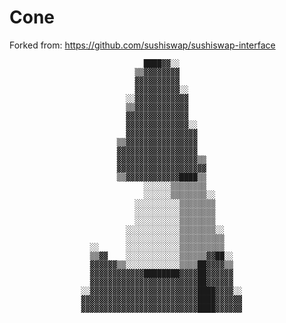 # Cone 

Forked from: https://github.com/sushiswap/sushiswap-interface
                                                                            
                                                                            
                                  ████▓▓░░                                  
                                ▒▒▓▓▓▓▓▓▓▓                                  
                                ▓▓▓▓▓▓▓▓▓▓                                  
                                ▓▓▓▓▓▓▓▓▓▓░░                                
                              ░░▓▓▓▓▓▓▓▓▓▓▓▓                                
                              ▒▒▓▓▓▓▓▓▓▓▓▓▓▓                                
                              ▓▓▓▓▓▓▓▓▓▓▓▓▓▓                                
                              ▓▓▓▓▓▓▓▓▓▓▓▓▓▓░░                              
                              ▓▓▓▓▓▓▓▓▓▓▓▓▓▓▓▓                              
                            ▒▒▓▓▓▓▓▓▓▓▓▓▓▓▓▓▓▓                              
                            ▓▓▓▓▓▓▓▓▓▓▓▓▓▓▓▓▓▓                              
                            ▓▓▓▓▓▓▓▓▓▓▓▓▓▓▓▓▓▓▒▒                            
                            ▓▓▓▓▓▓▓▓▓▓▓▓▓▓▓▓▓▓▓▓                            
                            ▒▒▓▓▓▓▓▓▓▓▓▓▓▓████▒▒                            
                                  ░░░░░░▒▒▒▒▒▒▒▒                            
                                  ░░░░░░▒▒▒▒▒▒▒▒░░                          
                                ░░░░░░░░░░▒▒▒▒▒▒▒▒                          
                                ░░░░░░░░░░▒▒▒▒▒▒▒▒                          
                                ░░░░░░░░░░▒▒▒▒▒▒▒▒                          
                              ░░░░░░░░░░░░▒▒▒▒▒▒▒▒░░                        
                              ░░░░░░░░░░░░▒▒▒▒▒▒▒▒▒▒                        
                      ░░      ░░░░░░░░░░░░▒▒▒▒▒▒▒▒▒▒                        
                      ▒▒▓▓    ░░░░░░░░░░░░▒▒▒▒▒▒▓▓██░░                      
                      ▓▓▓▓▓▓▒▒░░░░░░░░░░░░▒▒▒▒██▓▓▓▓▒▒                      
                      ▓▓▓▓▓▓▓▓▓▓▓▓████████▓▓▓▓██▓▓▓▓▓▓                      
                      ▓▓▓▓▓▓▓▓▓▓▓▓▓▓▓▓▓▓▓▓▓▓▓▓██▓▓▓▓▓▓                      
                    ░░▓▓▓▓▓▓▓▓▓▓▓▓▓▓▓▓▓▓▓▓▓▓▓▓████▓▓▓▓░░                    
                    ▓▓▓▓▓▓▓▓▓▓▓▓▓▓▓▓▓▓▓▓▓▓▓▓▓▓████▓▓▓▓▓▓                    
                    ▓▓▓▓▓▓▓▓▓▓▓▓▓▓▓▓▓▓▓▓▓▓▓▓▓▓████▓▓▓▓▓▓                    
